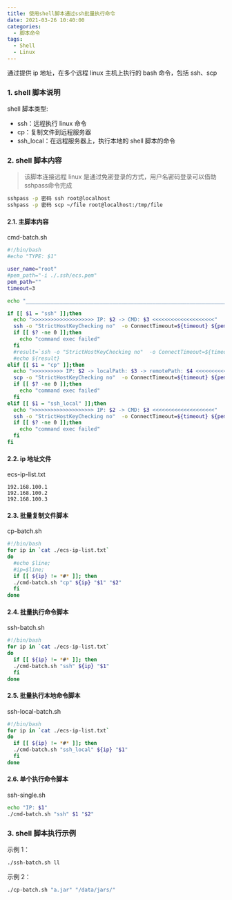 ```yaml
---
title: 使用shell脚本通过ssh批量执行命令
date: 2021-03-26 10:40:00
categories:
  - 脚本命令
tags:
  - Shell
  - Linux
---
```


通过提供 ip 地址，在多个远程 linux 主机上执行的 bash 命令，包括 ssh、scp

<!-- more -->

### 1. shell 脚本说明

shell 脚本类型:

- ssh：远程执行 linux 命令
- cp：复制文件到远程服务器
- ssh_local：在远程服务器上，执行本地的 shell 脚本的命令

### 2. shell 脚本内容

> 该脚本连接远程 linux 是通过免密登录的方式，用户名密码登录可以借助sshpass命令完成
```bash
sshpass -p 密码 ssh root@localhost
sshpass -p 密码 scp ~/file root@localhost:/tmp/file
```

#### 2.1. 主脚本内容

cmd-batch.sh

```bash
#!/bin/bash
#echo "TYPE: $1"

user_name="root"
#pem_path="-i ./.ssh/ecs.pem"
pem_path=""
timeout=3

echo "_______________________________________________________________________________"

if [[ $1 = "ssh" ]];then
  echo ">>>>>>>>>>>>>>>>>>>> IP: $2 -> CMD: $3 <<<<<<<<<<<<<<<<<<<<"
  ssh -o "StrictHostKeyChecking no"  -o ConnectTimeout=${timeout} ${pem_path}  ${user_name}@$2 $3
  if [[ $? -ne 0 ]];then
    echo "command exec failed"
  fi
  #result=`ssh -o "StrictHostKeyChecking no"  -o ConnectTimeout=${timeout} -i ${pem_path}  ${user_name}@$2 $3`
  #echo ${result}
elif [[ $1 = "cp" ]];then
  echo ">>>>>>>>>> IP: $2 -> localPath: $3 -> remotePath: $4 <<<<<<<<<<"
  scp -o "StrictHostKeyChecking no"  -o ConnectTimeout=${timeout} ${pem_path} $3 ${user_name}@$2:$4
  if [[ $? -ne 0 ]];then
    echo "command exec failed"
  fi
elif [[ $1 = "ssh_local" ]];then
  echo ">>>>>>>>>>>>>>>>>>>> IP: $2 -> CMD: $3 <<<<<<<<<<<<<<<<<<<<"
  ssh -o "StrictHostKeyChecking no"  -o ConnectTimeout=${timeout} ${pem_path}  ${user_name}@$2 < $3
  if [[ $? -ne 0 ]];then
    echo "command exec failed"
  fi
fi
```

#### 2.2. ip 地址文件

ecs-ip-list.txt

```
192.168.100.1
192.168.100.2
192.168.100.3
```

#### 2.3. 批量复制文件脚本

cp-batch.sh

```bash
#!/bin/bash
for ip in `cat ./ecs-ip-list.txt`
do
  #echo $line;
  #ip=$line;
  if [[ ${ip} != *#* ]]; then
  ./cmd-batch.sh "cp" ${ip} "$1" "$2"
  fi
done
```

#### 2.4. 批量执行命令脚本

ssh-batch.sh

```bash
#!/bin/bash
for ip in `cat ./ecs-ip-list.txt`
do
  if [[ ${ip} != *#* ]]; then
  ./cmd-batch.sh "ssh" ${ip} "$1"
  fi
done
```

#### 2.5. 批量执行本地命令脚本

ssh-local-batch.sh

```bash
#!/bin/bash
for ip in `cat ./ecs-ip-list.txt`
do
  if [[ ${ip} != *#* ]]; then
  ./cmd-batch.sh "ssh_local" ${ip} "$1"
  fi
done
```

#### 2.6. 单个执行命令脚本

ssh-single.sh

```bash
echo "IP: $1"
./cmd-batch.sh "ssh" $1 "$2"
```

### 3. shell 脚本执行示例

示例 1：

```bash
./ssh-batch.sh ll
```

示例 2：

```bash
./cp-batch.sh "a.jar" "/data/jars/"
```
